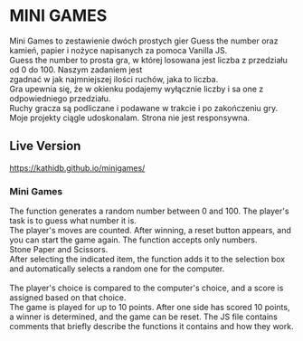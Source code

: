 # MINI GAMES

Mini Games to zestawienie dwóch prostych gier Guess the number oraz kamień, papier i nożyce napisanych za pomoca Vanilla JS.
<br>
Guess the number to prosta gra, w której losowana jest liczba z przedziału od 0 do 100. Naszym zadaniem jest
<br> zgadnać w jak najmniejszej ilości ruchów, jaka to liczba.
<br> Gra upewnia się, że w okienku podajemy wyłącznie liczby i sa one z odpowiedniego przedziału.
<br> Ruchy gracza są podliczane i podawane w trakcie i po zakończeniu gry.
<br> Moje projekty ciągle udoskonalam. Strona nie jest responsywna.

## Live Version

https://kathidb.github.io/minigames/


### Mini Games

The function generates a random number between 0 and 100. The player's task is to guess what number it is. <br> 
The player's moves are counted. After winning, a reset button appears, and you can start the game again. The function accepts only numbers.<br> 
Stone Paper and Scissors.<br> 
After selecting the indicated item, the function adds it to the selection box and automatically selects a random one for the computer.<br> 
<br> The player's choice is compared to the computer's choice, and a score is assigned based on that choice.
<br> The game is played for up to 10 points. After one side has scored 10 points, a winner is determined, and the game can be reset.
The JS file contains comments that briefly describe the functions it contains and how they work.
